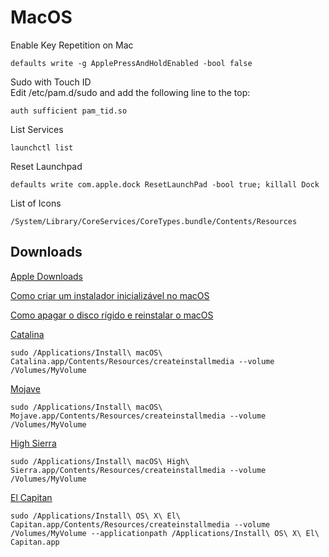 # MacOS

Enable Key Repetition on Mac
```
defaults write -g ApplePressAndHoldEnabled -bool false
```

Sudo with Touch ID \
Edit /etc/pam.d/sudo and add the following line to the top:
```
auth sufficient pam_tid.so
```

List Services
```
launchctl list
```

Reset Launchpad
```
defaults write com.apple.dock ResetLaunchPad -bool true; killall Dock
```

List of Icons
```
/System/Library/CoreServices/CoreTypes.bundle/Contents/Resources
```



## Downloads
[Apple Downloads](https://support.apple.com/downloads)


[Como criar um instalador inicializável no macOS](https://support.apple.com/pt-br/HT201372)


[Como apagar o disco rígido e reinstalar o macOS](https://support.apple.com/pt-br/HT208496)


[Catalina](https://support.apple.com/pt-br/HT201475)
```
sudo /Applications/Install\ macOS\ Catalina.app/Contents/Resources/createinstallmedia --volume /Volumes/MyVolume
```

[Mojave](https://support.apple.com/pt-br/HT210190)
```
sudo /Applications/Install\ macOS\ Mojave.app/Contents/Resources/createinstallmedia --volume /Volumes/MyVolume
```

[High Sierra](https://support.apple.com/pt-br/HT208969)
```
sudo /Applications/Install\ macOS\ High\ Sierra.app/Contents/Resources/createinstallmedia --volume /Volumes/MyVolume
```

[El Capitan](https://support.apple.com/pt-br/HT206886)
```
sudo /Applications/Install\ OS\ X\ El\ Capitan.app/Contents/Resources/createinstallmedia --volume /Volumes/MyVolume --applicationpath /Applications/Install\ OS\ X\ El\ Capitan.app
```
